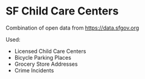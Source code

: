 SF Child Care Centers
=====================
Combination of open data from https://data.sfgov.org

Used:
- Licensed Child Care Centers
- Bicycle Parking Places
- Grocery Store Addresses
- Crime Incidents
